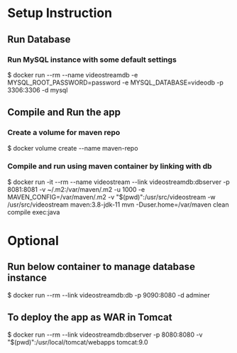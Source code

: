 # Setup Instruction


## Run Database

### Run MySQL instance with some default settings

$ docker run --rm --name videostreamdb -e MYSQL_ROOT_PASSWORD=password -e MYSQL_DATABASE=videodb -p 3306:3306 -d mysql


## Compile and Run the app

### Create a volume for maven repo

$ docker volume create --name maven-repo

### Compile and run using maven container by linking with db

$ docker run -it --rm   --name videostream --link videostreamdb:dbserver -p 8081:8081 -v ~/.m2:/var/maven/.m2 -u 1000 -e MAVEN_CONFIG=/var/maven/.m2 -v "$(pwd)":/usr/src/videostream -w /usr/src/videostream maven:3.8-jdk-11 mvn -Duser.home=/var/maven clean compile exec:java



# Optional

## Run below container to manage database instance 

$ docker run --rm --link videostreamdb:db -p 9090:8080 -d adminer


## To deploy the app as WAR in Tomcat

$ docker run --rm --link videostreamdb:dbserver -p 8080:8080 -v "$(pwd)":/usr/local/tomcat/webapps tomcat:9.0

